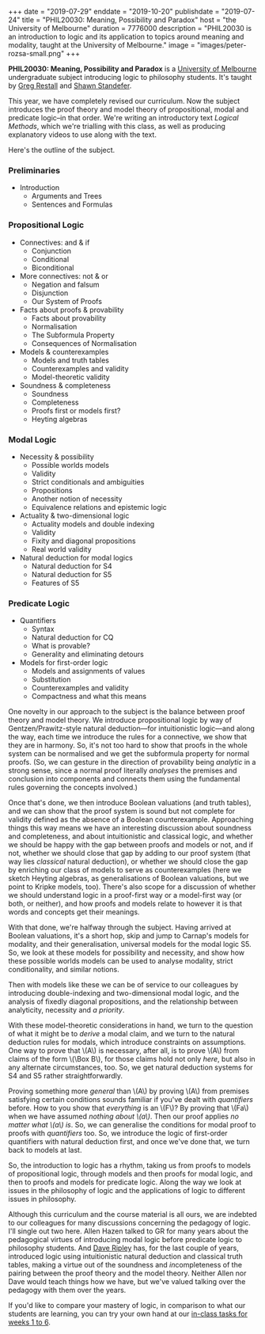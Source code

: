 +++
date = "2019-07-29"
enddate = "2019-10-20"
publishdate = "2019-07-24"
title = "PHIL20030: Meaning, Possibility and Paradox"
host = "the University of Melbourne"
duration = 7776000
description = "PHIL20030 is an introduction to logic and its application to topics around meaning and modality, taught at the University of Melbourne."
image = "images/peter-rozsa-small.png"
+++

**<span class="caps">PHIL20030</span>: Meaning, Possibility and Paradox** is a [University of Melbourne](http://unimelb.edu.au) undergraduate subject introducing logic to philosophy students. It's taught by [Greg Restall](http://consequently.org) and [Shawn Standefer](https://shawn-standefer.github.io).

This year, we have completely revised our curriculum. Now the subject introduces the proof theory and model theory of propositional, modal and predicate logic&ndash;in that order. We're writing an introductory text _Logical Methods_, which we're trialling with this class, as well as producing explanatory videos to use along with the text.

 
Here's the outline of the subject. 

### Preliminaries
* Introduction
	- Arguments and Trees
	- Sentences and Formulas

### Propositional Logic
* Connectives: and &amp; if
	- Conjunction
	- Conditional
	- Biconditional
* More connectives: not &amp; or
	- Negation and falsum
	- Disjunction
	- Our System of Proofs
* Facts about proofs &amp; provability
	- Facts about provability
	- Normalisation
	- The Subformula Property
	- Consequences of Normalisation
* Models &amp; counterexamples
	- Models and truth tables
	- Counterexamples and validity
	- Model-theoretic validity
* Soundness &amp; completeness
	- Soundness
	- Completeness
	- Proofs first or models first?
	- Heyting algebras

### Modal Logic
* Necessity &amp; possibility
	- Possible worlds models
	- Validity
	- Strict conditionals and ambiguities
	- Propositions
	- Another notion of necessity
	- Equivalence relations and epistemic logic
* Actuality &amp; two-dimensional logic
	- Actuality models and double indexing
	- Validity
	- Fixity and diagonal propositions
	- Real world validity
* Natural deduction for modal logics
	- Natural deduction for S4
	- Natural deduction for S5
	- Features of S5

### Predicate Logic
* Quantifiers
	- Syntax
	- Natural deduction for CQ
	- What is provable?
	- Generality and eliminating detours
* Models for first-order logic
	- Models and assignments of values
	- Substitution
	- Counterexamples and validity
	- Compactness and what this means

One novelty in our approach to the subject is the balance between proof theory and model theory. We introduce propositional logic by way of Gentzen/Prawitz-style natural deduction&mdash;for intuitionistic logic&mdash;and along the way, each time we introduce the rules for a connective, we show that they are in harmony. So, it's not too hard to show that proofs in the whole system can be normalised and we get the subformula property for normal proofs. (So, we can gesture in the direction of provability being _analytic_ in a strong sense, since a normal proof literally _analyses_ the premises and conclusion into components and connects them using the fundamental rules governing the concepts involved.) 

Once that's done, we then introduce Boolean valuations (and truth tables), and we can show that the proof system is sound but not complete for validity defined as the absence of a Boolean counterexample. Approaching things this way means we have an interesting discussion about soundness and completeness, and about intuitionistic and classical logic, and whether we should be happy with the gap between proofs and models or not, and if not, whether we should close that gap by adding to our proof system (that way lies *classical* natural deduction), or whether we should close the gap by enriching our class of models to serve as counterexamples (here we sketch Heyting algebras, as generalisations of Boolean valuations, but we point to Kripke models, too). There's also scope for a discussion of whether we should understand logic in a proof-first way or a model-first way (or both, or neither), and how proofs and models relate to however it is that words and concepts get their meanings.

With that done, we're halfway through the subject. Having arrived at Boolean valuations, it's a short hop, skip and jump to Carnap's models for modality, and their generalisation, universal models for the modal logic S5. So, we look at these models for possibility and necessity, and show how these possible worlds models can be used to analyse modality, strict conditionality, and similar notions. 

Then with models like these we can be of service to our colleagues by introducing double-indexing and two-dimensional modal logic, and the analysis of fixedly diagonal propositions, and the relationship between analyticity, necessity and _a priority_. 

With these model-theoretic considerations in hand, we turn to the question of what it might be to _derive_ a modal claim, and we turn to the natural deduction rules for modals, which introduce constraints on assumptions. One way to prove that \\(A\\) is necessary, after all, is to prove \\(A\\) from claims of the form \\(\Box B\\), for those claims hold not only _here_, but also in any alternate circumstances, too. So, we get natural deduction systems for S4 and S5 rather straightforwardly.

Proving something more _general_ than \\(A\\) by proving \\(A\\) from premises satisfying certain conditions sounds familiar if you've dealt with _quantifiers_ before. How to you show that _everything_ is an \\(F\\)? By proving that \\(Fa\\) when we have assumed _nothing about \\(a\\)_. Then our proof applies _no matter what \\(a\\) is_. So, we can generalise the conditions for modal proof to proofs with _quantifiers_ too. So, we introduce the logic of first-order quantifiers with natural deduction first, and once we've done that, we turn back to models at last.

So, the introduction to logic has a rhythm, taking us from proofs to models of propositional logic, through models and then proofs for modal logic, and then to proofs and models for predicate logic. Along the way we look at issues in the philosophy of logic and the applications of logic to different issues in philosophy.

Although this curriculum and the course material is all ours, we are indebted to our colleagues for many discussions concerning the pedagogy of logic. I'll single out two here. Allen Hazen talked to GR for many years about the pedagogical virtues of introducing modal logic before predicate logic to philosophy students. And [Dave Ripley](http://davewripley.rocks) has, for the last couple of years, introduced logic using intuitionistic natural deduction and classical truth tables, making a virtue out of the soundness and <em>in</em>completeness of the pairing between the proof theory and the model theory. Neither Allen nor Dave would teach things how we have, but we've valued talking over the pedagogy with them over the years.

If you'd like to compare your mastery of logic, in comparison to what our students are learning, you can try your own hand at our [in-class tasks for weeks 1 to 6](/resources/PHIL20030-2019-class-tasks-1-6.pdf).